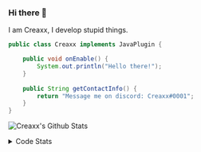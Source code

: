 ### Hi there 👋

I am Creaxx, I develop stupid things. 

```java
public class Creaxx implements JavaPlugin {

    public void onEnable() {
        System.out.println("Hello there!");
    }
    
    public String getContactInfo() {
        return "Message me on discord: Creaxx#0001";
    }
}
```

![Creaxx's Github Stats](https://github-readme-stats.vercel.app/api?username=CreaxxOG&show_icons=true&theme=dark&count_private=true)

<details>
  <summary>Code Stats</summary>

<!--START_SECTION:waka-->
![Lines of code](https://img.shields.io/badge/From%20Hello%20World%20I%27ve%20Written-27727%20lines%20of%20code-blue)

**🐱 My GitHub Data** 

> 🏆 245 Contributions in the Year 2021
 > 
> 📦 376.8 kB Used in GitHub's Storage 
 > 
> 🚫 Not Opted to Hire
 > 
> 📜 1 Public Repository 
 > 
> 🔑 4 Private Repositories  
 > 
**I'm an Early 🐤** 

```text
🌞 Morning    17 commits     ██░░░░░░░░░░░░░░░░░░░░░░░   9.94% 
🌆 Daytime    71 commits     ██████████░░░░░░░░░░░░░░░   41.52% 
🌃 Evening    78 commits     ███████████░░░░░░░░░░░░░░   45.61% 
🌙 Night      5 commits      ░░░░░░░░░░░░░░░░░░░░░░░░░   2.92%

```
📅 **I'm Most Productive on Saturday** 

```text
Monday       23 commits     ███░░░░░░░░░░░░░░░░░░░░░░   13.45% 
Tuesday      15 commits     ██░░░░░░░░░░░░░░░░░░░░░░░   8.77% 
Wednesday    24 commits     ███░░░░░░░░░░░░░░░░░░░░░░   14.04% 
Thursday     11 commits     █░░░░░░░░░░░░░░░░░░░░░░░░   6.43% 
Friday       25 commits     ███░░░░░░░░░░░░░░░░░░░░░░   14.62% 
Saturday     44 commits     ██████░░░░░░░░░░░░░░░░░░░   25.73% 
Sunday       29 commits     ████░░░░░░░░░░░░░░░░░░░░░   16.96%

```


📊 **This Week I Spent My Time On** 

```text
💬 Programming Languages: 
Java                     5 hrs 5 mins        ██████████████████████░░░   90.93% 
XML                      18 mins             █░░░░░░░░░░░░░░░░░░░░░░░░   5.54% 
YAML                     10 mins             ░░░░░░░░░░░░░░░░░░░░░░░░░   3.21% 
GitIgnore file           1 min               ░░░░░░░░░░░░░░░░░░░░░░░░░   0.32%

🔥 Editors: 
IntelliJ                 5 hrs 35 mins       █████████████████████████   100.0%

```

**I Mostly Code in Java** 

```text
Java                     5 repos             ████████████████████░░░░░   83.33% 
EJS                      1 repo              ████░░░░░░░░░░░░░░░░░░░░░   16.67%

```



 Last Updated on 19/11/2021
<!--END_SECTION:waka-->
</details>
